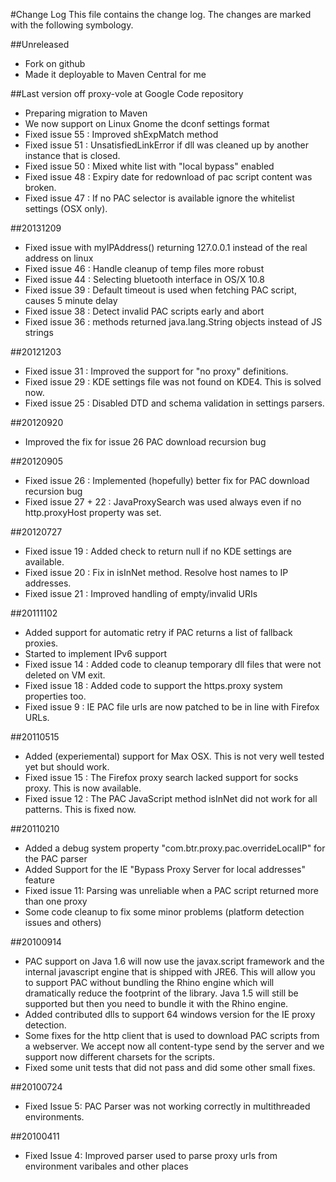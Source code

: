 #Change Log
This file contains the change log. The changes are marked with the following symbology.

##Unreleased
* Fork on github
* Made it deployable to Maven Central for me 

##Last version off proxy-vole at Google Code repository 
* Preparing migration to Maven
* We now support on Linux Gnome the dconf settings format
* Fixed  issue 55 : Improved shExpMatch method
* Fixed  issue 51 :	UnsatisfiedLinkError if dll was cleaned up by another instance that is closed.
* Fixed  issue 50 : Mixed white list with "local bypass" enabled
* Fixed  issue 48 : Expiry date for redownload of pac script content was broken.
* Fixed  issue 47 : If no PAC selector is available ignore the whitelist settings (OSX only).

##20131209
* Fixed issue with myIPAddress() returning 127.0.0.1 instead of the real address on linux
* Fixed  issue 46 : Handle cleanup of temp files more robust
* Fixed  issue 44 : Selecting bluetooth interface in OS/X 10.8
* Fixed  issue 39 : Default timeout is used when fetching PAC script, causes 5 minute delay
* Fixed  issue 38 : Detect invalid PAC scripts early and abort
* Fixed  issue 36 : methods returned java.lang.String objects instead of JS strings

##20121203
* Fixed  issue 31 : Improved the support for "no proxy" definitions.
* Fixed  issue 29 : KDE settings file was not found on KDE4. This is solved now.
* Fixed  issue 25 : Disabled DTD and schema validation in settings parsers.

##20120920
* Improved the fix for issue 26 PAC download recursion bug

##20120905
* Fixed  issue 26 : Implemented (hopefully) better fix for PAC download recursion bug 
* Fixed  issue 27 + 22 : JavaProxySearch was used always even if no http.proxyHost property was set.

##20120727
* Fixed  issue 19 : Added check to return null if no KDE settings are available.
* Fixed  issue 20 : Fix in isInNet method. Resolve host names to IP addresses.
* Fixed  issue 21 : Improved handling of empty/invalid URIs

##20111102
* Added support for automatic retry if PAC returns a list of fallback proxies.
* Started to implement IPv6 support
* Fixed  issue 14 : Added code to cleanup temporary dll files that were not deleted on VM exit.
* Fixed  issue 18 : Added code to support the https.proxy system properties too.
* Fixed  issue  9 : IE PAC file urls are now patched to be in line with Firefox URLs.

##20110515
* Added (experiemental) support for Max OSX. This is not very well tested yet but should work. 
* Fixed  issue 15 : The Firefox proxy search lacked support for socks proxy. This is now available.
* Fixed  issue 12 : The PAC JavaScript method isInNet did not work for all patterns. This is fixed now.

##20110210
* Added a debug system property "com.btr.proxy.pac.overrideLocalIP" for the PAC parser 
* Added Support for the IE "Bypass Proxy Server for local addresses" feature
* Fixed issue 11: Parsing was unreliable when a PAC script returned more than one proxy 
* Some code cleanup to fix some minor problems (platform detection issues and others) 

##20100914
* PAC support on Java 1.6 will now use the javax.script framework and the internal javascript engine that 
  is shipped with JRE6. This will allow you to support PAC without bundling the Rhino engine which will dramatically 
  reduce the footprint of the library. Java 1.5 will still be supported but then you need to bundle it with the Rhino engine.
* Added contributed dlls to support 64 windows version for the IE proxy detection.
* Some fixes for the http client that is used to download PAC scripts from a webserver. We accept now all content-type 
  send by the server and we support now different charsets for the scripts.
* Fixed some unit tests that did not pass and did some other small fixes.

##20100724
* Fixed Issue 5: PAC Parser was not working correctly in multithreaded environments.

##20100411
* Fixed Issue 4: Improved parser used to parse proxy urls from environment varibales and other places

